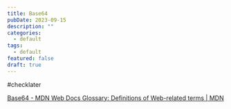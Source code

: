 ```yaml
---
title: Base64
pubDate: 2023-09-15
description: ""
categories:
  - default
tags:
  - default
featured: false
draft: true
---
```

#checklater

[Base64 - MDN Web Docs Glossary: Definitions of Web-related terms | MDN](https://developer.mozilla.org/en-US/docs/Glossary/Base64)
